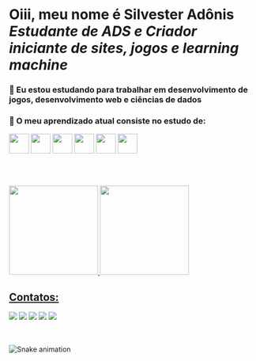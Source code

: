 # **Oiii, meu nome é Silvester Adônis** <br> *Estudante de ADS e Criador iniciante de sites, jogos e learning machine*

### 🧠 Eu estou estudando para trabalhar em desenvolvimento de jogos, desenvolvimento web e ciências de dados

### 📕 O meu aprendizado atual consiste no estudo de:

<div>
<img loading="lazy" src="https://cdn.jsdelivr.net/gh/devicons/devicon@latest/icons/python/python-plain.svg" width="40" height="40" /> 
<img loading="lazy" src="https://cdn.jsdelivr.net/gh/devicons/devicon@latest/icons/javascript/javascript-original.svg"  width="40" height="40" />
<img loading="lazy" src="https://cdn.jsdelivr.net/gh/devicons/devicon@latest/icons/html5/html5-original.svg" width="40" height="40" />
<img loading="lazy" src="https://cdn.jsdelivr.net/gh/devicons/devicon@latest/icons/css3/css3-original.svg" width="40" height="40" />
<img loading="lazy"  src="https://cdn.jsdelivr.net/gh/devicons/devicon@latest/icons/csharp/csharp-original.svg"  width="40" height="40" />
<img loading="lazy" src="https://cdn.jsdelivr.net/gh/devicons/devicon@latest/icons/php/php-original.svg"  width="40" height="40" />                      
</div>

<br><br>
 <div>
<a href="https://github.com/SilvesterAdonis">
<img loading="lazy" height="180em" src="https://github-readme-stats.vercel.app/api/top-langs/?username=SilvesterAdonis&layout=compactlangs_count=7&theme=tokyonight"/>
<img loading="lazy" height="180em" src="https://github-readme-stats.vercel.app/api?username=SilvesterAdonis&show_icons=true&theme=tokyonight&include_all_commits=true&count_private=true"/>
</div>

## Contatos:

<div>
<a href="https://www.youtube.com/@SlowPeace-fy3xo" target="_blank"><img loading="lazy" src="https://img.shields.io/badge/YouTube-FF0000?style=for-the-badge&logo=youtube&logoColor=white" target="_blank"></a>
<a href="https://www.instagram.com/silvester_adonis?igsh=bTc5bms1ejI1cmE0" target="_blank"><img loading="lazy" src="https://img.shields.io/badge/-Instagram-%23E4405F?style=for-the-badge&logo=instagram&logoColor=white" target="_blank"></a>
<a href="https://discord.com/channels/567517918716362764" target="_blank"><img loading="lazy" src="https://img.shields.io/badge/Discord-567517918716362764?style=for-the-badge&logo=discord&logoColor=white" target="_blank"></a>
<a href = "mailto:silveransk@gmail.com"><img loading="lazy" src="https://img.shields.io/badge/Gmail-D14836?style=for-the-badge&logo=gmail&logoColor=white" target="_blank"></a>
<a href="https://www.linkedin.com/in/silvester-ad%C3%B4nis-concei%C3%A7%C3%A3o-de-menezes-596301307/" target="_blank"><img loading="lazy" src="https://img.shields.io/badge/-LinkedIn-%230077B5?style=for-the-badge&logo=linkedin&logoColor=white" target="_blank"></a>   
</div> <br> <br>
 
![Snake animation](https://github.com/SilvesterAdonis/seu-usuário-aqui/blob/output/github-contribution-grid-snake.svg)


<!---
SilvesterAdonis/SilvesterAdonis is a ✨ special ✨ repository because its `README.md` (this file) appears on your GitHub profile.
You can click the Preview link to take a look at your changes.
--->
